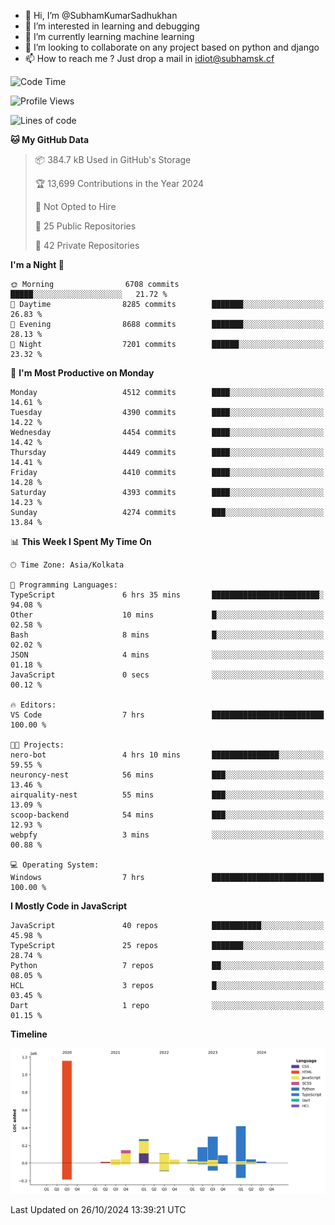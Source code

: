 - 👋 Hi, I’m @SubhamKumarSadhukhan
- 👀 I’m interested in learning and debugging
- 🌱 I’m currently learning machine learning
- 💞️ I’m looking to collaborate on any project based on python and django
- 📫 How to reach me ?
      Just drop a mail in idiot@subhamsk.cf

<!---
SubhamKumarSadhukhan/SubhamKumarSadhukhan is a ✨ special ✨ repository because its `README.md` (this file) appears on your GitHub profile.
You can click the Preview link to take a look at your changes.
--->


<!--START_SECTION:waka-->
![Code Time](http://img.shields.io/badge/Code%20Time-2%2C569%20hrs%204%20mins-blue)

![Profile Views](http://img.shields.io/badge/Profile%20Views-4-blue)

![Lines of code](https://img.shields.io/badge/From%20Hello%20World%20I%27ve%20Written-2.8%20million%20lines%20of%20code-blue)

**🐱 My GitHub Data** 

> 📦 384.7 kB Used in GitHub's Storage 
 > 
> 🏆 13,699 Contributions in the Year 2024
 > 
> 🚫 Not Opted to Hire
 > 
> 📜 25 Public Repositories 
 > 
> 🔑 42 Private Repositories 
 > 
**I'm a Night 🦉** 

```text
🌞 Morning                6708 commits        █████░░░░░░░░░░░░░░░░░░░░   21.72 % 
🌆 Daytime                8285 commits        ███████░░░░░░░░░░░░░░░░░░   26.83 % 
🌃 Evening                8688 commits        ███████░░░░░░░░░░░░░░░░░░   28.13 % 
🌙 Night                  7201 commits        ██████░░░░░░░░░░░░░░░░░░░   23.32 % 
```
📅 **I'm Most Productive on Monday** 

```text
Monday                   4512 commits        ████░░░░░░░░░░░░░░░░░░░░░   14.61 % 
Tuesday                  4390 commits        ████░░░░░░░░░░░░░░░░░░░░░   14.22 % 
Wednesday                4454 commits        ████░░░░░░░░░░░░░░░░░░░░░   14.42 % 
Thursday                 4449 commits        ████░░░░░░░░░░░░░░░░░░░░░   14.41 % 
Friday                   4410 commits        ████░░░░░░░░░░░░░░░░░░░░░   14.28 % 
Saturday                 4393 commits        ████░░░░░░░░░░░░░░░░░░░░░   14.23 % 
Sunday                   4274 commits        ███░░░░░░░░░░░░░░░░░░░░░░   13.84 % 
```


📊 **This Week I Spent My Time On** 

```text
🕑︎ Time Zone: Asia/Kolkata

💬 Programming Languages: 
TypeScript               6 hrs 35 mins       ████████████████████████░   94.08 % 
Other                    10 mins             █░░░░░░░░░░░░░░░░░░░░░░░░   02.58 % 
Bash                     8 mins              █░░░░░░░░░░░░░░░░░░░░░░░░   02.02 % 
JSON                     4 mins              ░░░░░░░░░░░░░░░░░░░░░░░░░   01.18 % 
JavaScript               0 secs              ░░░░░░░░░░░░░░░░░░░░░░░░░   00.12 % 

🔥 Editors: 
VS Code                  7 hrs               █████████████████████████   100.00 % 

🐱‍💻 Projects: 
nero-bot                 4 hrs 10 mins       ███████████████░░░░░░░░░░   59.55 % 
neuroncy-nest            56 mins             ███░░░░░░░░░░░░░░░░░░░░░░   13.46 % 
airquality-nest          55 mins             ███░░░░░░░░░░░░░░░░░░░░░░   13.09 % 
scoop-backend            54 mins             ███░░░░░░░░░░░░░░░░░░░░░░   12.93 % 
webpfy                   3 mins              ░░░░░░░░░░░░░░░░░░░░░░░░░   00.88 % 

💻 Operating System: 
Windows                  7 hrs               █████████████████████████   100.00 % 
```

**I Mostly Code in JavaScript** 

```text
JavaScript               40 repos            ███████████░░░░░░░░░░░░░░   45.98 % 
TypeScript               25 repos            ███████░░░░░░░░░░░░░░░░░░   28.74 % 
Python                   7 repos             ██░░░░░░░░░░░░░░░░░░░░░░░   08.05 % 
HCL                      3 repos             █░░░░░░░░░░░░░░░░░░░░░░░░   03.45 % 
Dart                     1 repo              ░░░░░░░░░░░░░░░░░░░░░░░░░   01.15 % 
```



**Timeline**

![Lines of Code chart](https://raw.githubusercontent.com/SubhamKumarSadhukhan/SubhamKumarSadhukhan/main/assets/bar_graph.png)


 Last Updated on 26/10/2024 13:39:21 UTC
<!--END_SECTION:waka-->
